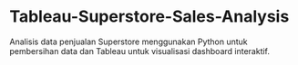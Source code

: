 # Tableau-Superstore-Sales-Analysis
Analisis data penjualan Superstore menggunakan Python untuk pembersihan data dan Tableau untuk visualisasi dashboard interaktif.
